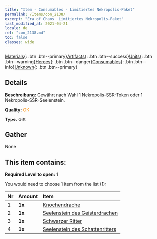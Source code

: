 ```yaml
---
title: "Item - Consumables - Limitiertes Nekropolis-Paket"
permalink: /Items/con_2138/
excerpt: "Era of Chaos  Limitiertes Nekropolis-Paket"
last_modified_at: 2021-04-21
locale: de
ref: "con_2138.md"
toc: false
classes: wide
---
```

 [Materials](/de/Items/){: .btn .btn--primary}[Artifacts](/de/Items/Artifacts/){: .btn .btn--success}[Units](/de/Items/Units/){: .btn .btn--warning}[Heroes](/de/Items/Heroes/){: .btn .btn--danger}[Consumables](/de/Items/Consumables/){: .btn .btn--info}[Unknown](/de/Items/Unknown/){: .btn .btn--primary}

## Details
 **Beschreibung:** Gewährt nach Wahl 1 Nekropolis-SSR-Token oder 1 Nekropolis-SSR-Seelenstein.

 **Quality:** <span style="color: #FF8C00">OK</span>

 **Type:** Gift

## Gather

  None

## This item contains:

 **Required Level to open:** 1

 You would need to choose 1 item from the list (1):

  | Nr | Amount |     Item    |
  |:---|:-------|:------------|
  | 1 |  **1x** | [Knochendrache](/de/Items/unt_214/) |  | 
  | 2 |  **1x** | [Seelenstein des Geisterdrachen](/de/Items/unt_303/) |  | 
  | 3 |  **1x** | [Schwarzer Ritter](/de/Items/unt_213/) |  | 
  | 4 |  **1x** | [Seelenstein des Schattenritters](/de/Items/unt_302/) |  | 
